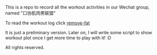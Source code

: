 This is a repo to record all the workout activities in our Wechat group, named "口协肌肉男联盟"

To read the workout log click [remove-fat](https://github.com/rmfat/rm-fat/blob/master/remove-fat.md)

It is just a preliminary version. 
Later on, I will write some script to show workout plot once I get more time to play with it! :D

All rights reserved.
